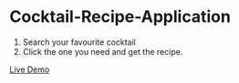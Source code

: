 # Cocktail-Recipe-Application

1. Search your favourite cocktail
2. Click the one you need and get the recipe.

[Live Demo](https://cocktail-recipe-ac.netlify.app/)
